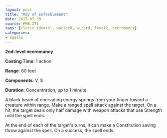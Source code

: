 ```yaml
---
layout: post
title: "Ray of Enfeeblement"
date: 2015-07-30
source: PHB.271
tags: [cleric (death), warlock, wizard, level2, necromancy]
categories:
- spells
---
```


**2nd-level necromancy**

**Casting Time**: 1 action

**Range**: 60 feet

**Components**: V, S

**Duration**: Concentration, up to 1 minute

A black beam of enervating energy springs from your finger toward a creature within range. Make a ranged spell attack against the target. On a hit, the target deals only half damage with weapon attacks that use Strength until the spell ends.

At the end of each of the target's turns, it can make a Constitution saving throw against the spell. On a success, the spell ends.
